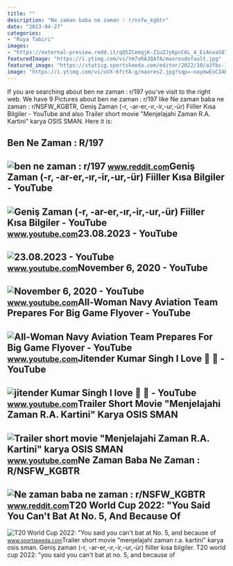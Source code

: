 ```yaml
---
title: ""
description: "Ne zaman baba ne zaman : r/nsfw_kgbtr"
date: "2023-04-27"
categories:
- "Ruya Tabiri"
images:
- "https://external-preview.redd.it/qQ5ZCemqjK-Z1uZJyKpnC6L_4_EiAnxaS8TDhBqOrGw.png?blur=40&amp;format=pjpg&amp;auto=webp&amp;s=5006208c517d71b7523a36fd29bc5763bd1cd959"
featuredImage: "https://i.ytimg.com/vi/Ym7oRAJQAfA/maxresdefault.jpg"
featured_image: "https://staticg.sportskeeda.com/editor/2022/10/a3fbc-16671084933389-1920.jpg"
image: "https://i.ytimg.com/vi/uVX-6fcYA-g/maxres2.jpg?sqp=-oaymwEoCIAKENAF8quKqQMcGADwAQH4AYwCgALgA4oCDAgAEAEYOiBOKHIwDw==&amp;rs=AOn4CLBnLR6jpCvC-Wxk1xx8VvEdEZsaRg"
---
```


If you are searching about ben ne zaman : r/197 you've visit to the right web. We have 9 Pictures about ben ne zaman : r/197 like Ne zaman baba ne zaman : r/NSFW\_KGBTR, Geniş Zaman (-r, -ar-er,-ır,-ir,-ur,-ür) Fiiller Kısa Bilgiler - YouTube and also Trailer short movie "Menjelajahi Zaman R.A. Kartini" karya OSIS SMAN. Here it is:

Ben Ne Zaman : R/197
--------------------

 ![ben ne zaman : r/197](https://i.redd.it/z8udstwtjkd71.jpg) <small>www.reddit.com</small>Geniş Zaman (-r, -ar-er,-ır,-ir,-ur,-ür) Fiiller Kısa Bilgiler - YouTube
------------------------------------------------------------------------

 ![Geniş Zaman (-r, -ar-er,-ır,-ir,-ur,-ür) Fiiller Kısa Bilgiler - YouTube](https://i.ytimg.com/vi/PuJZ_gTspa0/maxresdefault.jpg) <small>www.youtube.com</small>23.08.2023 - YouTube
--------------------

 ![23.08.2023 - YouTube](https://i.ytimg.com/vi/we4x-OXpJP8/maxresdefault.jpg?sqp=-oaymwEmCIAKENAF8quKqQMa8AEB-AH6CYAC0AWKAgwIABABGGMgZSghMA8=&rs=AOn4CLDOJ8CPcVk9sTf46fcya_g4YSuZCw) <small>www.youtube.com</small>November 6, 2020 - YouTube
--------------------------

 ![November 6, 2020 - YouTube](https://i.ytimg.com/vi/uVX-6fcYA-g/maxres2.jpg?sqp=-oaymwEoCIAKENAF8quKqQMcGADwAQH4AYwCgALgA4oCDAgAEAEYOiBOKHIwDw==&rs=AOn4CLBnLR6jpCvC-Wxk1xx8VvEdEZsaRg) <small>www.youtube.com</small>All-Woman Navy Aviation Team Prepares For Big Game Flyover - YouTube
--------------------------------------------------------------------

 ![All-Woman Navy Aviation Team Prepares For Big Game Flyover - YouTube](https://i.ytimg.com/vi/FCYa_G1HZNI/maxresdefault.jpg) <small>www.youtube.com</small>Jitender Kumar Singh I Love 💛 ️🖤 - YouTube
------------------------------------------

 ![jitender Kumar Singh I love 💛 ️🖤 - YouTube](https://i.ytimg.com/vi/WJm2FcYa_G0/maxres2.jpg?sqp=-oaymwEoCIAKENAF8quKqQMcGADwAQH4Ac4FgAKACooCDAgAEAEYPSBlKGUwDw==&rs=AOn4CLBJ8uqXr05ZIeC9_ttquIwszOtA3Q) <small>www.youtube.com</small>Trailer Short Movie "Menjelajahi Zaman R.A. Kartini" Karya OSIS SMAN
--------------------------------------------------------------------

 ![Trailer short movie "Menjelajahi Zaman R.A. Kartini" karya OSIS SMAN](https://i.ytimg.com/vi/Ym7oRAJQAfA/maxresdefault.jpg) <small>www.youtube.com</small>Ne Zaman Baba Ne Zaman : R/NSFW\_KGBTR
--------------------------------------

 ![Ne zaman baba ne zaman : r/NSFW_KGBTR](https://external-preview.redd.it/qQ5ZCemqjK-Z1uZJyKpnC6L_4_EiAnxaS8TDhBqOrGw.png?blur=40&format=pjpg&auto=webp&s=5006208c517d71b7523a36fd29bc5763bd1cd959) <small>www.reddit.com</small>T20 World Cup 2022: "You Said You Can't Bat At No. 5, And Because Of
--------------------------------------------------------------------

 ![T20 World Cup 2022: "You said you can't bat at No. 5, and because of](https://staticg.sportskeeda.com/editor/2022/10/a3fbc-16671084933389-1920.jpg) <small>www.sportskeeda.com</small>Trailer short movie "menjelajahi zaman r.a. kartini" karya osis sman. Geniş zaman (-r, -ar-er,-ır,-ir,-ur,-ür) fiiller kısa bilgiler. T20 world cup 2022: "you said you can't bat at no. 5, and because of
